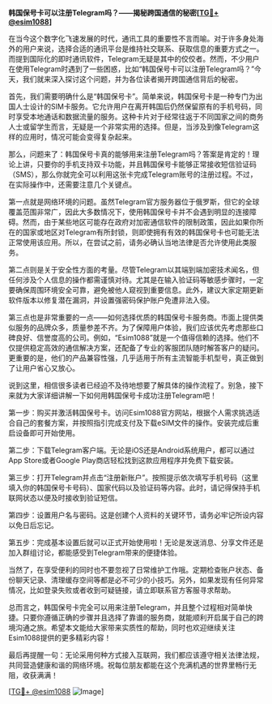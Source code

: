 **韩国保号卡可以注册Telegram吗？——揭秘跨国通信的秘密[[TG💪+ @esim1088](https://t.me/s/esim1088)]**

在当今这个数字化飞速发展的时代，通讯工具的重要性不言而喻。对于许多身处海外的用户来说，选择合适的通讯平台是维持社交联系、获取信息的重要方式之一。而提到国际化的即时通讯软件，Telegram无疑是其中的佼佼者。然而，不少用户在使用Telegram时遇到了一些困惑，比如“韩国保号卡可以注册Telegram吗？”今天，我们就来深入探讨这个问题，并为各位读者揭开跨国通信背后的秘密。

首先，我们需要明确什么是“韩国保号卡”。简单来说，韩国保号卡是一种专门为出国人士设计的SIM卡服务。它允许用户在离开韩国后仍然保留原有的手机号码，同时享受本地通话和数据流量的服务。这种卡片对于经常往返于不同国家之间的商务人士或留学生而言，无疑是一个非常实用的选择。但是，当涉及到像Telegram这样的应用时，情况可能会变得复杂起来。

那么，问题来了：韩国保号卡真的能够用来注册Telegram吗？答案是肯定的！理论上讲，只要你的手机支持双卡功能，并且韩国保号卡能够正常接收短信验证码（SMS），那么你就完全可以利用这张卡完成Telegram账号的注册过程。不过，在实际操作中，还需要注意几个关键点。

第一点就是网络环境的问题。虽然Telegram官方服务器位于俄罗斯，但它的全球覆盖范围非常广，因此大多数情况下，使用韩国保号卡并不会遇到明显的连接障碍。然而，由于某些地区可能存在政府对加密通信软件的限制政策，因此如果你所在的国家或地区对Telegram有所封锁，则即使拥有有效的韩国保号卡也可能无法正常使用该应用。所以，在尝试之前，请务必确认当地法律是否允许使用此类服务。

第二点则是关于安全性方面的考量。尽管Telegram以其端到端加密技术闻名，但任何涉及个人信息的操作都需谨慎对待。尤其是在输入验证码等敏感步骤时，一定要确保周围环境安全可靠，避免被他人窥视到重要信息。此外，建议大家定期更新软件版本以修复潜在漏洞，并设置强密码保护账户免遭非法入侵。

第三点也是非常重要的一点——如何选择优质的韩国保号卡服务商。市面上提供类似服务的品牌众多，质量参差不齐。为了保障用户体验，我们应该优先考虑那些口碑良好、信誉度高的公司。例如，“Esim1088”就是一个值得信赖的选择。他们不仅提供稳定高效的通信解决方案，还配备了专业的客服团队随时解答客户的疑问。更重要的是，他们的产品兼容性强，几乎适用于所有主流智能手机型号，真正做到了让用户省心又放心。

说到这里，相信很多读者已经迫不及待地想要了解具体的操作流程了。别急，接下来就为大家详细讲解一下如何用韩国保号卡成功注册Telegram吧！

第一步：购买并激活韩国保号卡。访问Esim1088官方网站，根据个人需求挑选适合自己的套餐方案，并按照指引完成支付及下载eSIM文件的操作。安装完成后重启设备即可开始使用。

第二步：下载Telegram客户端。无论是iOS还是Android系统用户，都可以通过App Store或者Google Play商店轻松找到这款应用程序并免费下载安装。

第三步：打开Telegram并点击“注册新账户”。按照提示依次填写手机号码（这里填入你的韩国保号卡号码）、国家代码以及验证码等内容。此时，请记得保持手机联网状态以便及时接收到验证短信。

第四步：设置用户名与密码。这是创建个人资料的关键环节，请务必牢记所设内容以免日后忘记。

第五步：完成基本设置后就可以正式开始使用啦！无论是发送消息、分享文件还是加入群组讨论，都能感受到Telegram带来的便捷体验。

当然了，在享受便利的同时也不要忽视了日常维护工作哦。定期检查账户状态、备份聊天记录、清理缓存空间等都是必不可少的小技巧。另外，如果发现有任何异常情况，比如登录失败或者收到可疑链接，请立即联系官方客服寻求帮助。

总而言之，韩国保号卡完全可以用来注册Telegram，并且整个过程相对简单快捷。只要你遵循正确的步骤并且选择了靠谱的服务商，就能顺利开启属于自己的跨境沟通之旅。希望本文能给大家带来实质性的帮助，同时也欢迎继续关注Esim1088提供的更多精彩内容！

最后再提醒一句：无论采用何种方式接入互联网，我们都应该遵守相关法律法规，共同营造健康和谐的网络环境。祝每位朋友都能在这个充满机遇的世界里畅行无阻，收获满满！

[[TG💪+ @esim1088](https://t.me/s/esim1088) ![Image](https://i.postimg.cc/4NQfJmqS/Snipaste-2025-05-13-00-14-12.png)]